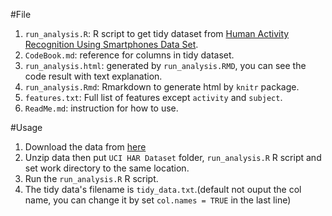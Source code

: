 #File
1. `run_analysis.R`: R script to get tidy dataset from [Human Activity Recognition Using Smartphones Data Set](http://archive.ics.uci.edu/ml/datasets/Human+Activity+Recognition+Using+Smartphones).
2. `CodeBook.md`: reference for columns in tidy dataset.
3. `run_analysis.html`: generated by `run_analysis.RMD`, you can see the code result with text explanation.
4. `run_analysis.Rmd`: Rmarkdown to generate html by `knitr` package.
5. `features.txt`: Full list of features except `activity` and `subject`. 
6. `ReadMe.md`: instruction for how to use.

#Usage
1. Download the data from [here](http://archive.ics.uci.edu/ml/machine-learning-databases/00240/)
2. Unzip data then put `UCI HAR Dataset` folder, `run_analysis.R` R script and set work directory to the same location.
3. Run the `run_analysis.R` R script.
4. The tidy data's filename is `tidy_data.txt`.(default not ouput the col name, you can change it by set `col.names = TRUE` in the last line)
